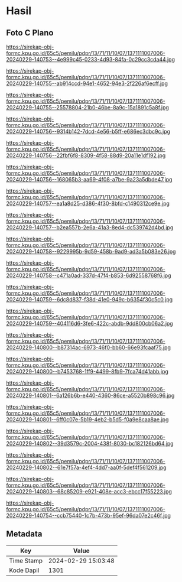 # Hasil

## Foto C Plano

https://sirekap-obj-formc.kpu.go.id/65c5/pemilu/pdpr/13/71/11/10/07/1371111007006-20240229-140753--4e999c45-0233-4d93-84fa-0c29cc3cda44.jpg

https://sirekap-obj-formc.kpu.go.id/65c5/pemilu/pdpr/13/71/11/10/07/1371111007006-20240229-140755--ab914ccd-94e1-4652-94e3-2f226af6ecff.jpg

https://sirekap-obj-formc.kpu.go.id/65c5/pemilu/pdpr/13/71/11/10/07/1371111007006-20240229-140755--25578804-21b0-46be-8a9c-15a1891c5a8f.jpg

https://sirekap-obj-formc.kpu.go.id/65c5/pemilu/pdpr/13/71/11/10/07/1371111007006-20240229-140756--9314b142-7dcd-4e56-b5ff-e686ec3dbc9c.jpg

https://sirekap-obj-formc.kpu.go.id/65c5/pemilu/pdpr/13/71/11/10/07/1371111007006-20240229-140756--22fbf6f8-8309-4f58-88d9-20a11e1df192.jpg

https://sirekap-obj-formc.kpu.go.id/65c5/pemilu/pdpr/13/71/11/10/07/1371111007006-20240229-140756--168065b3-aa69-4f08-a7be-9a23a5dbde47.jpg

https://sirekap-obj-formc.kpu.go.id/65c5/pemilu/pdpr/13/71/11/10/07/1371111007006-20240229-140757--ea1a8d25-d386-4f30-8bfd-c1490312ce9e.jpg

https://sirekap-obj-formc.kpu.go.id/65c5/pemilu/pdpr/13/71/11/10/07/1371111007006-20240229-140757--b2ea557b-2e6a-41a3-8ed4-dc539742d4bd.jpg

https://sirekap-obj-formc.kpu.go.id/65c5/pemilu/pdpr/13/71/11/10/07/1371111007006-20240229-140758--9229995b-9d59-458b-9ad9-ad3a5b083e26.jpg

https://sirekap-obj-formc.kpu.go.id/65c5/pemilu/pdpr/13/71/11/10/07/1371111007006-20240229-140758--c471a0ad-337d-47f4-b853-6d92558768f6.jpg

https://sirekap-obj-formc.kpu.go.id/65c5/pemilu/pdpr/13/71/11/10/07/1371111007006-20240229-140759--6dc8d837-f38d-41e0-949c-b6354f30c5c0.jpg

https://sirekap-obj-formc.kpu.go.id/65c5/pemilu/pdpr/13/71/11/10/07/1371111007006-20240229-140759--404116d6-3fe6-422c-abdb-9dd800cb06a2.jpg

https://sirekap-obj-formc.kpu.go.id/65c5/pemilu/pdpr/13/71/11/10/07/1371111007006-20240229-140800--b87314ac-6973-46f0-bb60-66e93fcaaf75.jpg

https://sirekap-obj-formc.kpu.go.id/65c5/pemilu/pdpr/13/71/11/10/07/1371111007006-20240229-140800--b7453768-1ff9-4499-8fb9-7fca74d41abb.jpg

https://sirekap-obj-formc.kpu.go.id/65c5/pemilu/pdpr/13/71/11/10/07/1371111007006-20240229-140801--6a126b6b-e440-4360-86ce-a5520b898c96.jpg

https://sirekap-obj-formc.kpu.go.id/65c5/pemilu/pdpr/13/71/11/10/07/1371111007006-20240229-140801--6ff0c07e-5b19-4eb2-b5d5-f0a9e8caa8ae.jpg

https://sirekap-obj-formc.kpu.go.id/65c5/pemilu/pdpr/13/71/11/10/07/1371111007006-20240229-140802--39d3579c-2004-438f-8030-bc182126bd64.jpg

https://sirekap-obj-formc.kpu.go.id/65c5/pemilu/pdpr/13/71/11/10/07/1371111007006-20240229-140802--61e7f57a-4ef4-4dd7-aa0f-5def4f561209.jpg

https://sirekap-obj-formc.kpu.go.id/65c5/pemilu/pdpr/13/71/11/10/07/1371111007006-20240229-140803--68c85209-e921-408e-acc3-ebcc17f55223.jpg

https://sirekap-obj-formc.kpu.go.id/65c5/pemilu/pdpr/13/71/11/10/07/1371111007006-20240229-140754--ccb75440-1c7b-473b-95ef-96da07e2c46f.jpg


## Metadata

| Key        | Value               |
| ---------- | ------------------- |
| Time Stamp | 2024-02-29 15:03:48 |
| Kode Dapil | 1301                |



